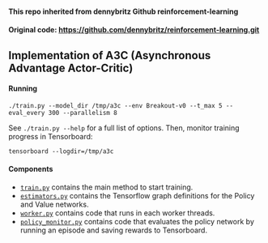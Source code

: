 #### This repo inherited from dennybritz Github reinforcement-learning
#### Original code: https://github.com/dennybritz/reinforcement-learning.git

## Implementation of A3C (Asynchronous Advantage Actor-Critic)

#### Running

```
./train.py --model_dir /tmp/a3c --env Breakout-v0 --t_max 5 --eval_every 300 --parallelism 8
```

See `./train.py --help` for a full list of options. Then, monitor training progress in Tensorboard:

```
tensorboard --logdir=/tmp/a3c
```

#### Components

- [`train.py`](train.py) contains the main method to start training.
- [`estimators.py`](estimators.py) contains the Tensorflow graph definitions for the Policy and Value networks.
- [`worker.py`](worker.py) contains code that runs in each worker threads.
- [`policy_monitor.py`](policy_monitor.py) contains code that evaluates the policy network by running an episode and saving rewards to Tensorboard.

